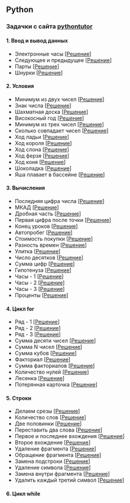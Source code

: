 ## Python
### Задачки с сайта [pythontutor](http://pythontutor.ru)
#### 1. Ввод и вывод данных 
- Электронные часы 
[[Решение](Exercises_python/Phase_1/1.4.py)]
- Следующее и предыдущее
[[Решение](Exercises_python/Phase_1/1.6.py)]
- Парты
[[Решение](Exercises_python/Phase_1/1.7.py)]
- Шнурки
[[Решение](Exercises_python/Phase_1/1.8.py)]

#### 2. Условия
- Минимум из двух чисел
[[Решение](Exercises_python/Phase_1/2.1.py)]
- Знак числа
[[Решение](Exercises_python/Phase_1/2.2.py)]
- Шахматная доска
[[Решение](Exercises_python/Phase_1/2.3.py)]
- Високосный год
[[Решение](Exercises_python/Phase_1/2.4.py)]
- Минимум из трех чисел
[[Решение](Exercises_python/Phase_1/2.5.py)]
- Сколько совпадает чисел
[[Решение](Exercises_python/Phase_1/2.6.py)]
- Ход ладьи
[[Решение](Exercises_python/Phase_1/2.7.py)]
- Ход короля
[[Решение](Exercises_python/Phase_1/2.8.py)]
- Ход слона
[[Решение](Exercises_python/Phase_1/2.9.py)]
- Ход ферзя
[[Решение](Exercises_python/Phase_1/2.10.py)]
- Ход коня
[[Решение](Exercises_python/Phase_1/2.11.py)]
- Шоколадка
[[Решение](Exercises_python/Phase_1/2.12.py)]
- Яша плавает в бассейне
[[Решение](Exercises_python/Phase_1/2.13.py)]
  
#### 3. Вычисления
- Последняя цифра числа
[[Решение](Exercises_python/Phase_1/3.1.py)]
- МКАД
[[Решение](Exercises_python/Phase_1/3.2.py)]
- Дробная часть
[[Решение](Exercises_python/Phase_1/3.3.py)]
- Первая цифра после точки
[[Решение](Exercises_python/Phase_1/3.4.py)]
- Конец уроков
[[Решение](Exercises_python/Phase_1/3.5.py)]
- Автопробег
[[Решение](Exercises_python/Phase_1/3.6.py)]
- Стоимость покупки
[[Решение](Exercises_python/Phase_1/3.7.py)]
- Разность времен
[[Решение](Exercises_python/Phase_1/3.8.py)]
- Улитка
[[Решение](Exercises_python/Phase_1/3.9.py)]
- Число десятков
[[Решение](Exercises_python/Phase_1/3.10.py)]
- Сумма цифр
[[Решение](Exercises_python/Phase_1/3.11.py)]
- Гипотенуза
[[Решение](Exercises_python/Phase_1/3.12.py)]
- Часы - 1
[[Решение](Exercises_python/Phase_1/3.13.py)]
- Часы - 2
[[Решение](Exercises_python/Phase_1/3.14.py)]
- Часы - 3
[[Решение](Exercises_python/Phase_1/3.15.py)]
- Проценты
[[Решение](Exercises_python/Phase_1/3.16.py)]
  
#### 4. Цикл for
- Ряд - 1
[[Решение](Exercises_python/Phase_1/4.1.py)]
- Ряд - 2
[[Решение](Exercises_python/Phase_1/4.2.py)]
- Ряд - 3
[[Решение](Exercises_python/Phase_1/4.3.py)]
- Сумма десяти чисел
[[Решение](Exercises_python/Phase_1/4.4.py)]
- Сумма N чисел 
[[Решение](Exercises_python/Phase_1/4.5.py)]
- Сумма кубов 
[[Решение](Exercises_python/Phase_1/4.6.py)]
- Факториал 
[[Решение](Exercises_python/Phase_1/4.7.py)]
- Сумма факториалов 
[[Решение](Exercises_python/Phase_1/4.8.py)]
- Количество нулей
[[Решение](Exercises_python/Phase_1/4.9.py)]
- Лесенка 
[[Решение](Exercises_python/Phase_1/4.10.py)]
- Потерянная карточка
[[Решение](Exercises_python/Phase_1/4.11.py)]

#### 5. Строки
- Делаем срезы
[[Решение](Exercises_python/Phase_1/5.1.py)]
- Количество слов
[[Решение](Exercises_python/Phase_1/5.2.py)]
- Две половинки
[[Решение](Exercises_python/Phase_1/5.3.py)]
- Переставить два слова
[[Решение](Exercises_python/Phase_1/5.4.py)]
- Первое и последнее вхождения
[[Решение](Exercises_python/Phase_1/5.5.py)]
- Второе вхождение
[[Решение](Exercises_python/Phase_1/5.6.py)]
- Удаление фрагмента
[[Решение](Exercises_python/Phase_1/5.7.py)]
- Обращение фрагмента
[[Решение](Exercises_python/Phase_1/5.8.py)]
- Замена подстроки
[[Решение](Exercises_python/Phase_1/5.9.py)]
- Удаление символа
[[Решение](Exercises_python/Phase_1/5.10.py)]
- Замена внутри фрагмента
[[Решение](Exercises_python/Phase_1/5.11.py)]
- Удалить каждый третий символ
[[Решение](Exercises_python/Phase_1/5.12.py)]
  
#### 6. Цикл while
